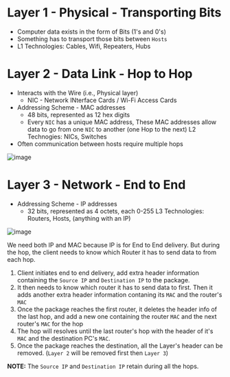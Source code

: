 # Layer 1 - Physical - Transporting Bits
- Computer data exists in the form of Bits (1's and 0's)
- Something has to transport those bits between `Hosts`
- L1 Technologies: Cables, Wifi, Repeaters, Hubs

# Layer 2 - Data Link - Hop to Hop
- Interacts with the Wire (i.e., Physical layer)
  - NIC - Network INterface Cards / Wi-Fi Access Cards
- Addressing Scheme - MAC addresses
  - 48 bits, represented as 12 hex digits
  - Every `NIC` has a unique MAC address, These MAC addresses allow data to go from one `NIC` to another (one Hop to the next)
L2 Technogies: NICs, Switches
- Often communication between hosts require multiple hops

![image](https://user-images.githubusercontent.com/59940078/233783494-340e75bb-091a-4468-8cfe-bc5ee9e4593e.png)

# Layer 3 - Network - End to End
- Addressing Scheme - IP addresses
  - 32 bits, represented as 4 octets, each 0-255
L3 Technologies: Routers, Hosts, (anything with an IP)

![image](https://user-images.githubusercontent.com/59940078/233783621-5db620b2-6ccc-49a9-946e-90a822f76508.png)

We need both IP and MAC because IP is for End to End delivery. But during the hop, the client needs to know which Router it has to send data to from each hop.
1. Client initiates end to end delivery, add extra header information containing the `Source IP` and `Destination IP` to the package.
2. It then needs to know which router it has to send data to first. Then it adds another extra header information contaning its `MAC` and the router's `MAC`
3. Once the package reaches the first router, it deletes the header info of the last hop, and add a new one containing the router `MAC` and the next router's `MAC` for the hop
4. The hop will resolves until the last router's hop with the header of it's `MAC` and the destination PC's `MAC`.
5. Once the package reaches the destination, all the Layer's header can be removed. (`Layer 2` will be removed first then `Layer 3`)

**NOTE:** The `Source IP` and `Destination IP` retain during all the hops.
